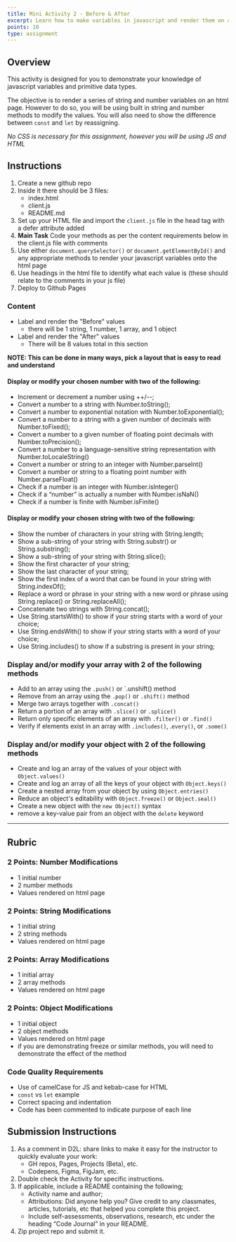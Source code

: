```yaml
---
title: Mini Activity 2 - Before & After
excerpt: Learn how to make variables in javascript and render them on an html page
points: 10
type: assignment
---
```


<h2>Overview</h2>

This activity is designed for you to demonstrate your knowledge of javascript variables and primitive data types.

The objective is to render a series of string and number variables on an html page. However to do so, you will be using built in string and number methods to modify the values. You will also need to show the difference between `const` and `let` by reassigning.

_No CSS is necessary for this assignment, however you will be using JS and HTML_

<h2>Instructions</h2>

1. Create a new github repo
2. Inside it there should be 3 files:
   - index.html
   - client.js
   - README.md
3. Set up your HTML file and import the `client.js` file in the head tag with a defer attribute added
4. **Main Task** Code your methods as per the content requirements below in the client.js file with comments
5. Use either `document.querySelector()` or `document.getElementById()` and any appropriate methods to render your javascript variables onto the html page
6. Use headings in the html file to identify what each value is (these should relate to the comments in your js file)
7. Deploy to Github Pages

### Content

- Label and render the "Before" values
  - there will be 1 string, 1 number, 1 array, and 1 object
- Label and render the "After" values
  - There will be 8 values total in this section

**NOTE: This can be done in many ways, pick a layout that is easy to read and understand**

#### Display or modify your chosen number with two of the following:

- Increment or decrement a number using ++/--;
- Convert a number to a string with Number.toString();
- Convert a number to exponential notation with Number.toExponential();
- Convert a number to a string with a given number of decimals with Number.toFixed();
- Convert a number to a given number of floating point decimals with Number.toPrecision();
- Convert a number to a language-sensitive string representation with Number.toLocaleString()
- Convert a number or string to an integer with Number.parseInt()
- Convert a number or string to a floating point number with Number.parseFloat()
- Check if a number is an integer with Number.isInteger()
- Check if a “number” is actually a number with Number.isNaN()
- Check if a number is finite with Number.isFinite()

#### Display or modify your chosen string with two of the following:

- Show the number of characters in your string with String.length;
- Show a sub-string of your string with String.substr() or String.substring();
- Show a sub-string of your string with String.slice();
- Show the first character of your string;
- Show the last character of your string;
- Show the first index of a word that can be found in your string with String.indexOf();
- Replace a word or phrase in your string with a new word or phrase using String.replace() or String.replaceAll();
- Concatenate two strings with String.concat();
- Use String.startsWith() to show if your string starts with a word of your choice;
- Use String.endsWith() to show if your string starts with a word of your choice;
- Use String.includes() to show if a substring is present in your string;

### Display and/or modify your array with 2 of the following methods

- Add to an array using the `.push()` or `.unshift() method
- Remove from an array using the `.pop()` or `.shift()` method
- Merge two arrays together with `.concat()`
- Return a portion of an array with `.slice()` or `.splice()`
- Return only specific elements of an array with `.filter()` or `.find()`
- Verify if elements exist in an array with `.includes()`, .`every()`, or `.some()`

### Display and/or modify your object with 2 of the following methods

- Create and log an array of the values of your object with `Object.values()`
- Create and log an array of all the keys of your object with `Object.keys()`
- Create a nested array from your object by using `Object.entries()`
- Reduce an object's editability with `Object.freeze()` or `Object.seal()`
- Create a new object with the `new Object()` syntax
- remove a key-value pair from an object with the `delete` keyword

---

<h2>Rubric</h2>

### 2 Points: Number Modifications

- 1 initial number
- 2 number methods
- Values rendered on html page

### 2 Points: String Modifications

- 1 initial string
- 2 string methods
- Values rendered on html page

### 2 Points: Array Modifications

- 1 initial array
- 2 array methods
- Values rendered on html page

### 2 Points: Object Modifications

- 1 initial object
- 2 object methods
- Values rendered on html page
- if you are demonstrating freeze or similar methods, you will need to demonstrate the effect of the method

### Code Quality Requirements

- Use of camelCase for JS and kebab-case for HTML
- `const` vs `let` example
- Correct spacing and indentation
- Code has been commented to indicate purpose of each line

<h2>Submission Instructions</h2>

1. As a comment in D2L: share links to make it easy for the instructor to quickly evaluate your work:
   - GH repos, Pages, Projects (Beta), etc.
   - Codepens, Figma, FigJam, etc.
2. Double check the Activity for specific instructions.
3. If applicable, include a README containing the following;
   - Activity name and author;
   - Attributions: Did anyone help you? Give credit to any classmates, articles, tutorials, etc that helped you complete this project.
   - Include self-assessments, observations, research, etc under the heading “Code Journal” in your README.
4. Zip project repo and submit it.
